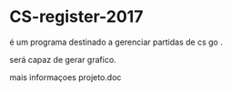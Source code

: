 # CS-register-2017
é um programa destinado a gerenciar partidas de cs go . 

será capaz de gerar grafico.

mais informaçoes projeto.doc

